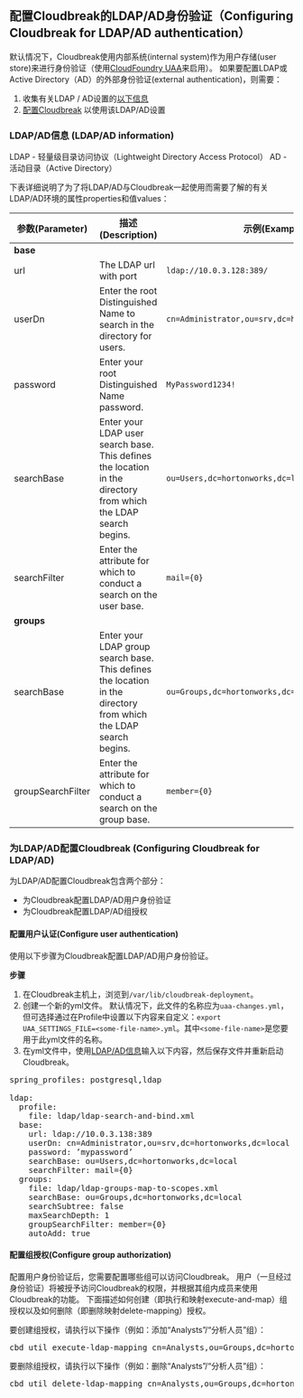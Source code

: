 ## 配置Cloudbreak的LDAP/AD身份验证（Configuring Cloudbreak for LDAP/AD authentication）

默认情况下，Cloudbreak使用内部系统(internal system)作为用户存储(user store)来进行身份验证（使用[CloudFoundry UAA](https://github.com/cloudfoundry/uaa)来启用）。 如果要配置LDAP或Active Directory（AD）的外部身份验证(external authentication)，则需要：

1. 收集有关LDAP / AD设置的[以下信息](#ldapad-information)
2. [配置Cloudbreak](#configuring-cloudbreak-for-ldapad) 以使用该LDAP/AD设置

### LDAP/AD信息 (LDAP/AD information)
LDAP - 轻量级目录访问协议（Lightweight Directory Access Protocol）
AD - 活动目录（Active Directory）

下表详细说明了为了将LDAP/AD与Cloudbreak一起使用而需要了解的有关LDAP/AD环境的属性properties和值values：

| 参数(Parameter) | 描述(Description) | 示例(Example) |
|---|---|---|
| **base** |
| url | The LDAP url with port | `ldap://10.0.3.128:389/` | 
| userDn | Enter the root Distinguished Name to search in the directory for users. | `cn=Administrator,ou=srv,dc=hortonworks,dc=local` |
| password | Enter your root Distinguished Name password. |  `MyPassword1234!`|
| searchBase | Enter your LDAP user search base. This defines the location in the directory from which the LDAP search begins. | `ou=Users,dc=hortonworks,dc=local` |
| searchFilter | Enter the attribute for which to conduct a search on the user base. | `mail={0}` |
| **groups** |
| searchBase | Enter your LDAP group search base. This defines the location in the directory from which the LDAP search begins. | `ou=Groups,dc=hortonworks,dc=local` |
| groupSearchFilter| Enter the attribute for which to conduct a search on the group base. | `member={0}` |

### 为LDAP/AD配置Cloudbreak (Configuring Cloudbreak for LDAP/AD)

为LDAP/AD配置Cloudbreak包含两个部分：

* 为Cloudbreak配置LDAP/AD用户身份验证
* 为Cloudbreak配置LDAP/AD组授权

#### 配置用户认证(Configure user authentication)

使用以下步骤为Cloudbreak配置LDAP/AD用户身份验证。

**步骤** 

1. 在Cloudbreak主机上，浏览到`/var/lib/cloudbreak-deployment`。
2. 创建一个新的yml文件。 默认情况下，此文件的名称应为`uaa-changes.yml`，但可选择通过在Profile中设置以下内容来自定义：`export UAA_SETTINGS_FILE=<some-file-name>.yml`。其中`<some-file-name>`是您要用于此yml文件的名称。
3. 在yml文件中，使用[LDAP/AD信息](#ldapad-information)输入以下内容，然后保存文件并重新启动Cloudbreak。

<pre>spring_profiles: postgresql,ldap

ldap:
  profile:
    file: ldap/ldap-search-and-bind.xml
  base:
    url: ldap://10.0.3.138:389
    userDn: cn=Administrator,ou=srv,dc=hortonworks,dc=local
    password: ’mypassword’
    searchBase: ou=Users,dc=hortonworks,dc=local
    searchFilter: mail={0}
  groups:
    file: ldap/ldap-groups-map-to-scopes.xml
    searchBase: ou=Groups,dc=hortonworks,dc=local
    searchSubtree: false
    maxSearchDepth: 1
    groupSearchFilter: member={0}
    autoAdd: true
</pre>



#### 配置组授权(Configure group authorization)

配置用户身份验证后，您需要配置哪些组可以访问Cloudbreak。 用户（一旦经过身份验证）将被授予访问Cloudbreak的权限，并根据其组内成员来使用Cloudbreak的功能。 下面描述如何创建（即执行和映射execute-and-map）组授权以及如何删除（即删除映射delete-mapping）授权。

要创建组授权，请执行以下操作（例如：添加“Analysts”/“分析人员”组）：
 
<pre>cbd util execute-ldap-mapping cn=Analysts,ou=Groups,dc=hortonworks,dc=local</pre>

要删除组授权，请执行以下操作（例如：删除“Analysts”/“分析人员”组）：

<pre>cbd util delete-ldap-mapping cn=Analysts,ou=Groups,dc=hortonworks,dc=local</pre>
